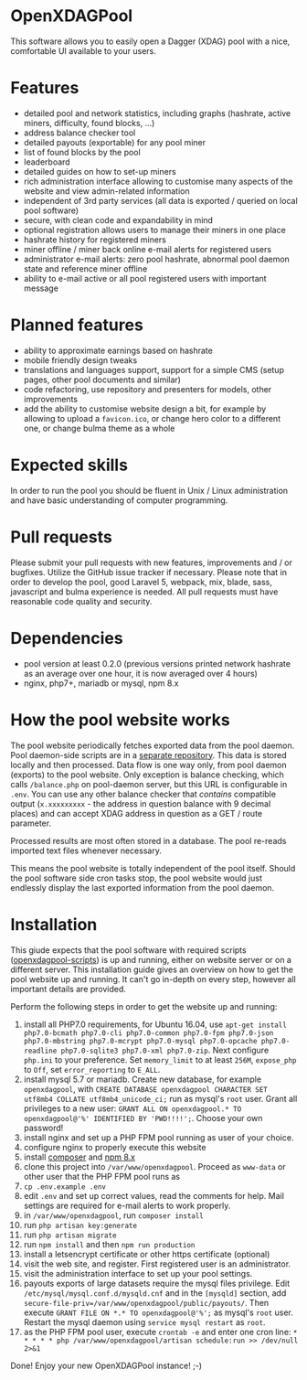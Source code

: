 # OpenXDAGPool
This software allows you to easily open a Dagger (XDAG) pool with a nice, comfortable UI available to your users.

# Features
- detailed pool and network statistics, including graphs (hashrate, active miners, difficulty, found blocks, ...)
- address balance checker tool
- detailed payouts (exportable) for any pool miner
- list of found blocks by the pool
- leaderboard
- detailed guides on how to set-up miners
- rich administration interface allowing to customise many aspects of the website and view admin-related information
- independent of 3rd party services (all data is exported / queried on local pool software)
- secure, with clean code and expandability in mind
- optional registration allows users to manage their miners in one place
- hashrate history for registered miners
- miner offline / miner back online e-mail alerts for registered users
- administrator e-mail alerts: zero pool hashrate, abnormal pool daemon state and reference miner offline
- ability to e-mail active or all pool registered users with important message

# Planned features
- ability to approximate earnings based on hashrate
- mobile friendly design tweaks
- translations and languages support, support for a simple CMS (setup pages, other pool documents and similar)
- code refactoring, use repository and presenters for models, other improvements
- add the ability to customise website design a bit, for example by allowing to upload a `favicon.ico`, or change hero color to a different one, or change bulma theme as a whole

# Expected skills
In order to run the pool you should be fluent in Unix / Linux administration and have basic understanding of computer programming.

# Pull requests
Please submit your pull requests with new features, improvements and / or bugfixes. Utilize the GitHub issue tracker if necessary. Please note that in order to develop the pool,
good Laravel 5, webpack, mix, blade, sass, javascript and bulma experience is needed. All pull requests must have reasonable code quality and security.

# Dependencies
- pool version at least 0.2.0 (previous versions printed network hashrate as an average over one hour, it is now averaged over 4 hours)
- nginx, php7+, mariadb or mysql, npm 8.x

# How the pool website works
The pool website periodically fetches exported data from the pool daemon. Pool daemon-side scripts are in a [separate repository](https://github.com/XDagger/openxdagpool-scripts).
This data is stored locally and then processed.
Data flow is one way only, from pool daemon (exports) to the pool website. Only exception is balance checking, which calls `/balance.php`
on pool-daemon server, but this URL is configurable in `.env`. You can use any other balance checker that *contains* compatible output (`x.xxxxxxxxx` - the address in question balance with 9 decimal places) and
can accept XDAG address in question as a GET / route parameter.

Processed results are most often stored in a database. The pool re-reads imported text files whenever necessary.

This means the pool website is totally independent of the pool itself. Should the pool software side cron tasks stop, the pool website would just endlessly display the last exported information
from the pool daemon.

# Installation
This giude expects that the pool software with required scripts ([openxdagpool-scripts](https://github.com/XDagger/openxdagpool-scripts)) is up and running, either on website server or on a different server.
This installation guide gives an overview on how to get the pool website up and running. It can't go in-depth on every step, however all important details are provided.

Perform the following steps in order to get the website up and running:
1. install all PHP7.0 requirements, for Ubuntu 16.04, use `apt-get install php7.0-bcmath php7.0-cli php7.0-common php7.0-fpm php7.0-json php7.0-mbstring php7.0-mcrypt php7.0-mysql php7.0-opcache php7.0-readline php7.0-sqlite3 php7.0-xml php7.0-zip`. Next configure `php.ini` to your preference. Set `memory_limit` to at least `256M`, `expose_php` to `Off`, set `error_reporting` to `E_ALL`.
2. install mysql 5.7 or mariadb. Create new database, for example `openxdagpool`, with `CREATE DATABASE openxdagpool CHARACTER SET utf8mb4 COLLATE utf8mb4_unicode_ci;` run as mysql's `root` user. Grant all privileges to a new user: `GRANT ALL ON openxdagpool.* TO openxdagpool@'%' IDENTIFIED BY 'PWD!!!!';`. Choose your own password!
3. install nginx and set up a PHP FPM pool running as user of your choice.
4. configure nginx to properly execute this website
5. install [composer](https://getcomposer.org/download/) and [npm 8.x](https://nodejs.org/en/download/package-manager/#debian-and-ubuntu-based-linux-distributions)
6. clone this project into `/var/www/openxdagpool`. Proceed as `www-data` or other user that the PHP FPM pool runs as
7. `cp .env.example .env`
8. edit `.env` and set up correct values, read the comments for help. Mail settings are required for e-mail alerts to work properly.
9. in `/var/www/openxdagpool`, run `composer install`
10. run `php artisan key:generate`
11. run `php artisan migrate`
12. run `npm install` and then `npm run production`
13. install a letsencrypt certificate or other https certificate (optional)
14. visit the web site, and register. First registered user is an administrator.
15. visit the administration interface to set up your pool settings.
16. payouts exports of large datasets require the mysql files privilege. Edit `/etc/mysql/mysql.conf.d/mysqld.cnf` and in the `[mysqld]` section, add `secure-file-priv=/var/www/openxdagpool/public/payouts/`. Then execute `GRANT FILE ON *.* TO openxdagpool@'%';` as mysql's `root` user. Restart the mysql daemon using `service mysql restart` as `root`.
17. as the PHP FPM pool user, execute `crontab -e` and enter one cron line: `* * * * * php /var/www/openxdagpool/artisan schedule:run >> /dev/null 2>&1`

Done! Enjoy your new OpenXDAGPool instance! ;-)
